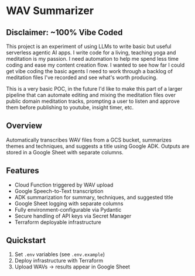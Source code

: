 # WAV Summarizer

## Disclaimer: ~100% Vibe Coded
This project is an experiment of using LLMs to write basic but useful serverless agentic AI apps.
I write code for a living, teaching yoga and meditation is my passion.
I need automation to help me spend less time coding and ease my content creation flow. 
I wanted to see how far I could get vibe coding the basic agents I need to work through a backlog of meditation files I've recorded and see what's worth producing.

This is a very basic POC, in the future I'd like to make this part of a larger pipeline that can automate editing and mixing the meditation files over public domain meditation tracks, prompting a user to listen and approve them before publishing to youtube, insight timer, etc.  

## Overview
Automatically transcribes WAV files from a GCS bucket, summarizes themes and techniques, and suggests a title using Google ADK. Outputs are stored in a Google Sheet with separate columns.

## Features
- Cloud Function triggered by WAV upload
- Google Speech-to-Text transcription
- ADK summarization for summary, techniques, and suggested title
- Google Sheet logging with separate columns
- Fully environment-configurable via Pydantic
- Secure handling of API keys via Secret Manager
- Terraform deployable infrastructure

## Quickstart
1. Set `.env` variables (see `.env.example`)
2. Deploy infrastructure with Terraform
3. Upload WAVs → results appear in Google Sheet

